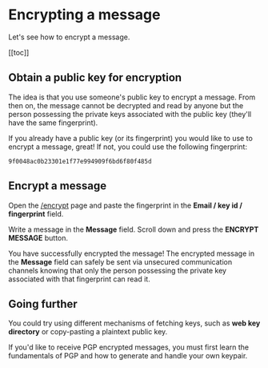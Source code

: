 # Encrypting a message

Let's see how to encrypt a message.

[[toc]]

## Obtain a public key for encryption

The idea is that you use someone's public key to encrypt a message. From then on, the message cannot be decrypted and read by anyone but the person possessing the private keys associated with the public key (they'll have the same fingerprint).

If you already have a public key (or its fingerprint) you would like to use to encrypt a message, great! If not, you could use the following fingerprint:

`9f0048ac0b23301e1f77e994909f6bd6f80f485d`

## Encrypt a message

Open the [/encrypt](/encrypt) page and paste the fingerprint in the **Email / key id / fingerprint** field.

Write a message in the **Message** field. Scroll down and press the **ENCRYPT MESSAGE** button.

You have successfully encrypted the message! The encrypted message in the **Message** field can safely be sent via unsecured communication channels knowing that only the person possessing the private key associated with that fingerprint can read it.

## Going further

You could try using different mechanisms of fetching keys, such as **web key directory** or copy-pasting a plaintext public key.

If you'd like to receive PGP encrypted messages, you must first learn the fundamentals of PGP and how to generate and handle your own keypair.
